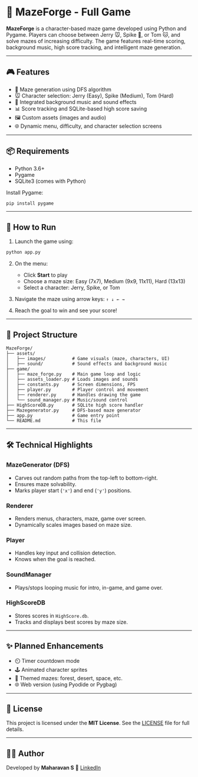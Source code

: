 # 🤩 MazeForge - Full Game

**MazeForge** is a character-based maze game developed using Python and Pygame. Players can choose between Jerry 🐭, Spike 🐶, or Tom 🐱, and solve mazes of increasing difficulty. The game features real-time scoring, background music, high score tracking, and intelligent maze generation.

---

## 🎮 Features

* 🧠 Maze generation using DFS algorithm
* 🐭 Character selection: Jerry (Easy), Spike (Medium), Tom (Hard)
* 🎵 Integrated background music and sound effects
* 📊 Score tracking and SQLite-based high score saving
* 🖼️ Custom assets (images and audio)
* 🌐 Dynamic menu, difficulty, and character selection screens

---

## 📦 Requirements

* Python 3.6+
* Pygame
* SQLite3 (comes with Python)

Install Pygame:

```bash
pip install pygame
```

---

## 🚀 How to Run

1. Launch the game using:

```bash
python app.py
```

2. On the menu:

   * Click **Start** to play
   * Choose a maze size: Easy (7x7), Medium (9x9, 11x11), Hard (13x13)
   * Select a character: Jerry, Spike, or Tom
3. Navigate the maze using arrow keys: `↑ ↓ ← →`
4. Reach the goal to win and see your score!

---

## 📂 Project Structure

```
MazeForge/
├── assets/
│   ├── images/          # Game visuals (maze, characters, UI)
│   ├── sound/           # Sound effects and background music
├── game/
│   ├── maze_forge.py    # Main game loop and logic
│   ├── assets_loader.py # Loads images and sounds
│   ├── constants.py     # Screen dimensions, FPS
│   ├── player.py        # Player control and movement
│   ├── renderer.py      # Handles drawing the game
│   └── sound_manager.py # Music/sound control
├── HighScoreDB.py       # SQLite high score handler
├── Mazegenerator.py     # DFS-based maze generator
├── app.py               # Game entry point
└── README.md            # This file
```

---

## 🛠️ Technical Highlights

### MazeGenerator (DFS)

* Carves out random paths from the top-left to bottom-right.
* Ensures maze solvability.
* Marks player start (`'x'`) and end (`'y'`) positions.

### Renderer

* Renders menus, characters, maze, game over screen.
* Dynamically scales images based on maze size.

### Player

* Handles key input and collision detection.
* Knows when the goal is reached.

### SoundManager

* Plays/stops looping music for intro, in-game, and game over.

### HighScoreDB

* Stores scores in `HighScore.db`.
* Tracks and displays best scores by maze size.

---

## ✨ Planned Enhancements

* ⏲️ Timer countdown mode
* 🕹️ Animated character sprites
* 🌳 Themed mazes: forest, desert, space, etc.
* 🌐 Web version (using Pyodide or Pygbag)

---

## 📃 License

This project is licensed under the **MIT License**.
See the [LICENSE](LICENSE) file for full details.

---

## 👨‍💼 Author

Developed by **Maharavan S**
🔗 [LinkedIn](https://www.linkedin.com/in/maharavan-s/)
